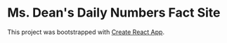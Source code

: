 # Ms. Dean's Daily Numbers Fact Site

This project was bootstrapped with [Create React App](https://github.com/facebook/create-react-app).
